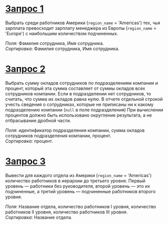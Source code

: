 # [Запрос 1](1.sql)

Выбрать среди работников Америки (`region_name` = 'Americas') тех, чья зарплата превосходит зарплату менеджера из Европы (`region_name` = 'Europe') с наибольшим количеством подчиненных. 

*Поля*: Фамилия сотрудника, Имя сотрудника.  
*Сортировка*: Фамилия сотрудника, Имя сотрудника.

# [Запрос 2](2.sql)

Выбрать сумму окладов сотрудников по подразделениям компании и процент, который эта сумма составляет от суммы окладов всех сотрудников компании. Если в подразделении нет сотрудников, то считать, что сумма их окладов равна нулю. В отчете отдельной строкой учесть сведения о сотрудниках, которые не приписаны ни к какому подразделению компании (`null` в поле подразделения) При вычислении процентов должно быть использовано округление результата, а не отбрасывание дробной части.

*Поля*: идентификатор подразделения компании, сумма окладов сотрудников подразделения компании, процент.  
*Сортировка*: процент.

# [Запрос 3](3.sql)

Вывести для каждого отдела из Америки (`region_name` = 'Americas') количество работников в иерархии до третьего уровня. Первый уровень — работники без руководителя, второй уровень — это их подчиненные, а третий уровень — подчиненные работников второго уровня. 

*Поля*: Название отдела, количество работников I уровня, количество работников II уровня, количество работников III уровня.  
*Сортировка*: Название отдела.
